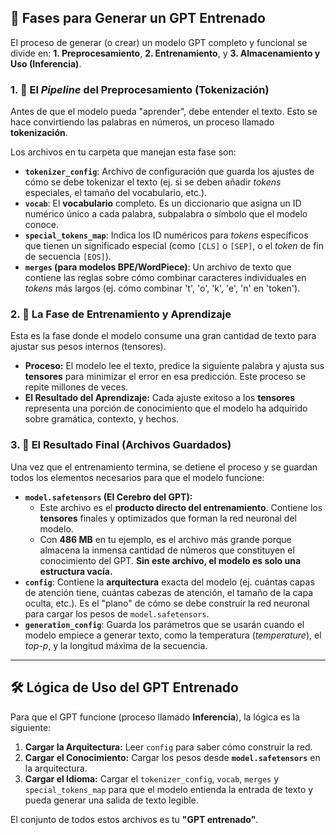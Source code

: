 ## 🧠 Fases para Generar un GPT Entrenado

El proceso de generar (o crear) un modelo GPT completo y funcional se divide en: **1. Preprocesamiento**, **2. Entrenamiento**, y **3. Almacenamiento y Uso (Inferencia)**.

### 1. 📂 El *Pipeline* del Preprocesamiento (Tokenización)

Antes de que el modelo pueda "aprender", debe entender el texto. Esto se hace convirtiendo las palabras en números, un proceso llamado **tokenización**.

Los archivos en tu carpeta que manejan esta fase son:

* **`tokenizer_config`**: Archivo de configuración que guarda los ajustes de cómo se debe tokenizar el texto (ej. si se deben añadir *tokens* especiales, el tamaño del vocabulario, etc.).
* **`vocab`**: El **vocabulario** completo. Es un diccionario que asigna un ID numérico único a cada palabra, subpalabra o símbolo que el modelo conoce.
* **`special_tokens_map`**: Indica los ID numéricos para *tokens* específicos que tienen un significado especial (como `[CLS]` o `[SEP]`, o el *token* de fin de secuencia `[EOS]`).
* **`merges` (para modelos BPE/WordPiece)**: Un archivo de texto que contiene las reglas sobre cómo combinar caracteres individuales en *tokens* más largos (ej. cómo combinar 't', 'o', 'k', 'e', 'n' en 'token').

### 2. 💪 La Fase de Entrenamiento y Aprendizaje

Esta es la fase donde el modelo consume una gran cantidad de texto para ajustar sus pesos internos (tensores).

* **Proceso:** El modelo lee el texto, predice la siguiente palabra y ajusta sus **tensores** para minimizar el error en esa predicción. Este proceso se repite millones de veces.
* **El Resultado del Aprendizaje:** Cada ajuste exitoso a los **tensores** representa una porción de conocimiento que el modelo ha adquirido sobre gramática, contexto, y hechos.

### 3. 💾 El Resultado Final (Archivos Guardados)

Una vez que el entrenamiento termina, se detiene el proceso y se guardan todos los elementos necesarios para que el modelo funcione:

* **`model.safetensors` (El Cerebro del GPT):**
    * Este archivo es el **producto directo del entrenamiento**. Contiene los **tensores** finales y optimizados que forman la red neuronal del modelo.
    * Con **486 MB** en tu ejemplo, es el archivo más grande porque almacena la inmensa cantidad de números que constituyen el conocimiento del GPT. **Sin este archivo, el modelo es solo una estructura vacía.**
* **`config`**: Contiene la **arquitectura** exacta del modelo (ej. cuántas capas de atención tiene, cuántas cabezas de atención, el tamaño de la capa oculta, etc.). Es el "plano" de cómo se debe construir la red neuronal para cargar los pesos de `model.safetensors`.
* **`generation_config`**: Guarda los parámetros que se usarán cuando el modelo empiece a generar texto, como la temperatura (*temperature*), el *top-p*, y la longitud máxima de la secuencia.

---

## 🛠️ Lógica de Uso del GPT Entrenado

Para que el GPT funcione (proceso llamado **Inferencia**), la lógica es la siguiente:

1.  **Cargar la Arquitectura:** Leer `config` para saber cómo construir la red.
2.  **Cargar el Conocimiento:** Cargar los pesos desde **`model.safetensors`** en la arquitectura.
3.  **Cargar el Idioma:** Cargar el `tokenizer_config`, `vocab`, `merges` y `special_tokens_map` para que el modelo entienda la entrada de texto y pueda generar una salida de texto legible.

El conjunto de todos estos archivos es tu **"GPT entrenado"**.
